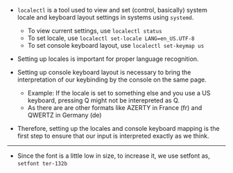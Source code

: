 - `localectl` is a tool used to view and set (control, basically) system locale and keyboard layout settings in systems using `systemd`.
  - To view current settings, use `localectl status`
  - To set locale, use `localectl set-locale LANG=en_US.UTF-8`
  - To set console keyboard layout, use `localectl set-keymap us`
 
- Setting up locales is important for proper language recognition.
- Setting up console keyboard layout is necessary to bring the interpretation of our keybinding by the console on the same page.
  - Example: If the locale is set to something else and you use a US keyboard, pressing Q might not be interepreted as Q.
  - As there are are other formats like AZERTY in France (fr) and QWERTZ in Germany (de)
 
- Therefore, setting up the locales and console keyboard mapping is the first step to ensure that our input is interpreted exactly as we think.

------------------

- Since the font is a little low in size, to increase it, we use setfont as, `setfont ter-132b`

